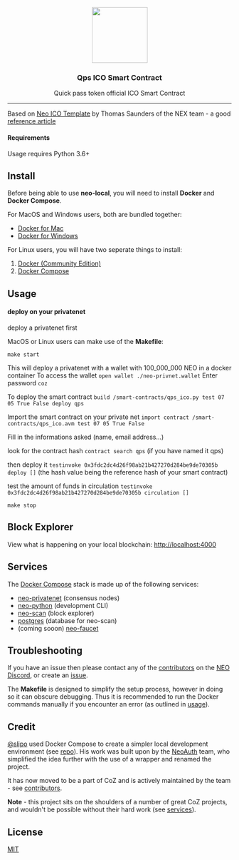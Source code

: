 <p align="center">
  <img
    src="http://neonexchange.org/img/NEX-logo.svg"
    width="125px;">

</p>
<h3 align="center">Qps ICO Smart Contract</h3>
<p align="center">Quick pass token official ICO Smart Contract</p>
<hr/>

Based on [Neo ICO Template](https://github.com/neonexchange/neo-ico-template) by Thomas Saunders of the NEX team - a good [reference article](https://medium.com/proof-of-working/how-to-build-an-ico-on-neo-with-the-nex-ico-smart-contract-template-1beac1ff0afd)

#### Requirements

Usage requires Python 3.6+

## Install

Before being able to use **neo-local**, you will need to install **Docker** and **Docker Compose**.

For MacOS and Windows users, both are bundled together:

- [Docker for Mac](https://docs.docker.com/docker-for-mac/install/)
- [Docker for Windows](https://docs.docker.com/docker-for-windows/install/)

For Linux users, you will have two seperate things to install:

1. [Docker (Community Edition)](https://store.docker.com/search?offering=community&operating_system=linux&q=&type=edition)
1. [Docker Compose](https://docs.docker.com/compose/install/#install-compose)

## Usage
#### deploy on your privatenet

deploy a privatenet first

MacOS or Linux users can make use of the **Makefile**:

```
make start
```

This will deploy a privatenet with a wallet with 100_000_000 NEO in a docker container
To access the wallet
`open wallet ./neo-privnet.wallet`
Enter password `coz`

To deploy the smart contract
`build /smart-contracts/qps_ico.py test 07 05 True False deploy qps`

Import the smart contract on your private net
`import contract /smart-contracts/qps_ico.avm test 07 05 True False`

Fill in the informations asked (name, email address...)

look for the contract hash
`contract search qps` (if you have named it qps)

then deploy it
`testinvoke 0x3fdc2dc4d26f98ab21b427270d284be9de70305b deploy []` (the hash value being the reference hash of your smart contract)

test the amount of funds in circulation
`testinvoke 0x3fdc2dc4d26f98ab21b427270d284be9de70305b circulation []`

```
make stop
```

## Block Explorer

View what is happening on your local blockchain: [http://localhost:4000](http://localhost:4000)

## Services

The [Docker Compose](https://docs.docker.com/compose/) stack is made up of the following
services:

- [neo-privatenet](https://hub.docker.com/r/cityofzion/neo-privatenet/) (consensus nodes)
- [neo-python](https://github.com/CityOfZion/neo-python) (development CLI)
- [neo-scan](https://github.com/CityOfZion/neo-scan) (block explorer)
- [postgres](https://hub.docker.com/_/postgres/) (database for neo-scan)
- (coming sooon) [neo-faucet](https://github.com/CityOfZion/neo-faucet)

## Troubleshooting

If you have an issue then please contact any of the
[contributors](https://github.com/CityOfZion/neo-local/graphs/contributors) on the
[NEO Discord](https://discord.cityofzion.io), or create an [issue](https://github.com/CityOfZion/neo-local/issues/new).

The **Makefile** is designed to simplify the setup process, however in doing so it can
obscure debugging. Thus it is recommended to run the Docker commands manually if you encounter
an error (as outlined in [usage](#usage)).

## Credit

[@slipo](https://github.com/slipo) used Docker Compose to create a simpler
local development environment (see [repo](https://github.com/slipo/neo-scan-docker)). His work was built
upon by the [NeoAuth](https://github.com/neoauth) team, who simplified the idea
further with the use of a wrapper and renamed the project.

It has now moved to be a part of CoZ and is actively maintained by the team - see
[contributors](https://github.com/CityOfZion/neo-local/graphs/contributors).

**Note** - this project sits on the shoulders of a number of great CoZ projects, and wouldn't be
possible without their hard work (see [services](#services)).

## License

[MIT](https://github.com/CityOfZion/neo-local/blob/master/LICENSE)
